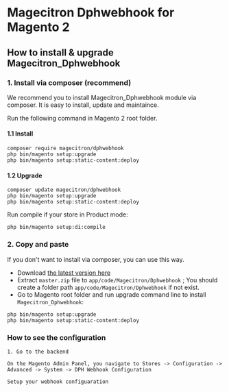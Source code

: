 # Magecitron Dphwebhook for Magento 2



## How to install & upgrade Magecitron_Dphwebhook

### 1. Install via composer (recommend)

We recommend you to install Magecitron_Dphwebhook module via composer. It is easy to install, update and maintaince.

Run the following command in Magento 2 root folder.

#### 1.1 Install

```
composer require magecitron/dphwebhook
php bin/magento setup:upgrade
php bin/magento setup:static-content:deploy
```

#### 1.2 Upgrade

```
composer update magecitron/dphwebhook
php bin/magento setup:upgrade
php bin/magento setup:static-content:deploy
```

Run compile if your store in Product mode:

```
php bin/magento setup:di:compile
```

### 2. Copy and paste

If you don't want to install via composer, you can use this way. 

- Download [the latest version here](https://github.com/magecitron/dphwebhook/archive/master.zip) 
- Extract `master.zip` file to `app/code/Magecitron/Dphwebhook` ; You should create a folder path `app/code/Magecitron/Dphwebhook` if not exist.
- Go to Magento root folder and run upgrade command line to install `Magecitron_Dphwebhook`:

```
php bin/magento setup:upgrade
php bin/magento setup:static-content:deploy
```
### How to see the configuration

```
1. Go to the backend

On the Magento Admin Panel, you navigate to Stores -> Configuration -> Advanced -> System -> DPH Webhook Configuration

Setup your webhook configuaration
```